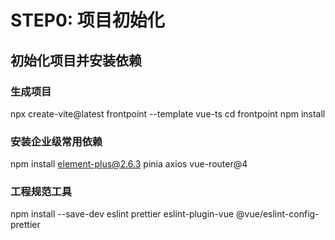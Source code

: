 # STEP0: 项目初始化

## 初始化项目并安装依赖

### 生成项目
npx create-vite@latest frontpoint --template vue-ts
cd frontpoint
npm install

### 安装企业级常用依赖
npm install element-plus@2.6.3 pinia axios vue-router@4

### 工程规范工具
npm install --save-dev eslint prettier eslint-plugin-vue @vue/eslint-config-prettier


